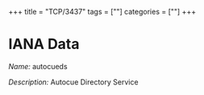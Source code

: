 +++
title = "TCP/3437"
tags = [""]
categories = [""]
+++

# IANA Data

_Name:_ autocueds

_Description:_ Autocue Directory Service

